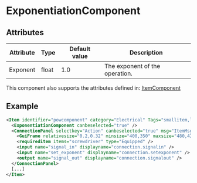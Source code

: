 # ExponentiationComponent


## Attributes

| Attribute|Type|Default value|Description |
| ---|---|---|--- |
| Exponent|float|1.0|The exponent of the operation. |

This component also supports the attributes defined in: [ItemComponent](ItemComponent.md)


## Example
```xml
<Item identifier="powcomponent" category="Electrical" Tags="smallitem,logic" maxstacksize="8" linkable="false" cargocontaineridentifier="metalcrate" scale="0.5" impactsoundtag="impact_metal_light" isshootable="true">
  <ExponentiationComponent canbeselected="true" />
  <ConnectionPanel selectkey="Action" canbeselected="true" msg="ItemMsgRewireScrewdriver" hudpriority="10">
    <GuiFrame relativesize="0.2,0.32" minsize="400,350" maxsize="480,420" anchor="Center" style="ConnectionPanel" />
    <requireditem items="screwdriver" type="Equipped" />
    <input name="signal_in" displayname="connection.signalin" />
    <input name="set_exponent" displayname="connection.setexponent" />
    <output name="signal_out" displayname="connection.signalout" />
  </ConnectionPanel>
  [...]
</Item>
```


